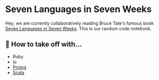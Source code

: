 # Seven Languages in Seven Weeks

Hey, we are currently collaboratively reading Bruce Tate's famous book
[Seven Languages in Seven Weeks](https://pragprog.com/book/btlang/seven-languages-in-seven-weeks). This is
our random code notebook.

## 🚀 How to take off with… 

* Ruby
* Io
* [Prolog](https://github.com/neumanrq/seven_languages/tree/master/prolog)
* [Scala](https://github.com/neumanrq/seven_languages/tree/master/scala)
